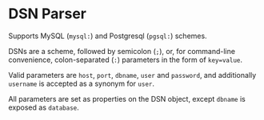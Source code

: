 DSN Parser
==========

Supports MySQL (`mysql:`) and Postgresql (`pgsql:`) schemes.

DSNs are a scheme, followed by semicolon (`;`), or, for command-line
convenience, colon-separated (`:`) parameters in the form of `key=value`.

Valid parameters are `host`, `port`, `dbname`, `user` and `password`, and additionally `username` is accepted as a synonym for `user`.

All parameters are set as properties on the DSN object, except `dbname` is exposed as `database`.
